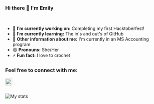 ### Hi there 👋 I'm Emily 
<br>

<!--
**kree666/Kree666** is a ✨ _special_ ✨ repository because its `README.md` (this file) appears on your GitHub profile.
-->

- 🔭 **I’m currently working on:** Completing my first Hacktoberfest! 
- 🌱 **I’m currently learning:** The in's and out's of GitHub
- :school: **Other information about me:** I'm currently in an MS Accounting program 
- 😄 **Pronouns:** She/Her
- ⚡ **Fun fact:** I love to crochet 

### Feel free to connect with me:

[<img align="left" alt="kree666 | LinkedIn" width="22px" src="https://cdn.jsdelivr.net/npm/simple-icons@v3/icons/linkedin.svg" />][linkedin]

<!--![Top languages](https://github-readme-stats.vercel.app/api/top-langs/?username=kree666&layout=full&hide_border=true)
-->
<!--
![Github stats](https://img.shields.io/github/followers/kree666?color=blue&label=GITHUB%20FOLLOWERS&logo=github&style=for-the-badge)
-->

<br>


[linkedin]: https://www.linkedin.com/in/emily-basile-03427312a/


<br>


![My stats](https://github-readme-stats.vercel.app/api?username=kree666&layout=full)
